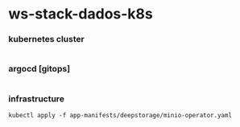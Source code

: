 # ws-stack-dados-k8s

### kubernetes cluster
```shell
```

### argocd [gitops]
```shell
```

### infrastructure
```shell
kubectl apply -f app-manifests/deepstorage/minio-operator.yaml
```